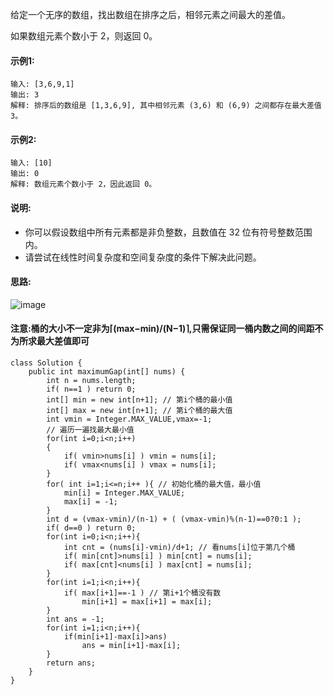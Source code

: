 给定一个无序的数组，找出数组在排序之后，相邻元素之间最大的差值。

如果数组元素个数小于 2，则返回 0。

#### 示例1:
```
输入: [3,6,9,1]
输出: 3
解释: 排序后的数组是 [1,3,6,9], 其中相邻元素 (3,6) 和 (6,9) 之间都存在最大差值 3。
```

#### 示例2:
```
输入: [10]
输出: 0
解释: 数组元素个数小于 2，因此返回 0。
```

#### 说明:
* 你可以假设数组中所有元素都是非负整数，且数值在 32 位有符号整数范围内。
* 请尝试在线性时间复杂度和空间复杂度的条件下解决此问题。

#### 思路:
![image](https://github.com/xiaohuanxiong3/my-leetcode_road/blob/main/images/164.PNG)

#### 注意:桶的大小不一定非为⌈(max−min)/(N−1)⌉,只需保证同一桶内数之间的间距不为所求最大差值即可
```
class Solution {
    public int maximumGap(int[] nums) {
        int n = nums.length;
        if( n==1 ) return 0;
        int[] min = new int[n+1]; // 第i个桶的最小值
        int[] max = new int[n+1]; // 第i个桶的最大值
        int vmin = Integer.MAX_VALUE,vmax=-1;
        // 遍历一遍找最大最小值
        for(int i=0;i<n;i++)
        {
            if( vmin>nums[i] ) vmin = nums[i];
            if( vmax<nums[i] ) vmax = nums[i];
        }
        for( int i=1;i<=n;i++ ){ // 初始化桶的最大值，最小值
            min[i] = Integer.MAX_VALUE;
            max[i] = -1;
        }
        int d = (vmax-vmin)/(n-1) + ( (vmax-vmin)%(n-1)==0?0:1 );
        if( d==0 ) return 0;
        for(int i=0;i<n;i++){
            int cnt = (nums[i]-vmin)/d+1; // 看nums[i]位于第几个桶
            if( min[cnt]>nums[i] ) min[cnt] = nums[i];
            if( max[cnt]<nums[i] ) max[cnt] = nums[i];
        }
        for(int i=1;i<n;i++){
            if( max[i+1]==-1 ) // 第i+1个桶没有数
                min[i+1] = max[i+1] = max[i];
        }
        int ans = -1;
        for(int i=1;i<n;i++){
            if(min[i+1]-max[i]>ans)
                ans = min[i+1]-max[i]; 
        }
        return ans;
    }
}
```
